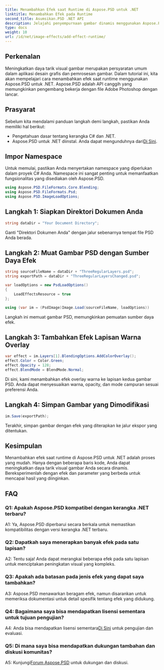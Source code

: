 ```yaml
---
title: Menambahkan Efek saat Runtime di Aspose.PSD untuk .NET
linktitle: Menambahkan Efek pada Runtime
second_title: Asumsikan.PSD .NET API
description: Jelajahi penyempurnaan gambar dinamis menggunakan Aspose.PSD untuk .NET. Tambahkan efek saat runtime dengan mudah.
type: docs
weight: 10
url: /id/net/image-effects/add-effect-runtime/
---
```

## Perkenalan

Meningkatkan daya tarik visual gambar merupakan persyaratan umum dalam aplikasi desain grafis dan pemrosesan gambar. Dalam tutorial ini, kita akan mempelajari cara menambahkan efek saat runtime menggunakan Aspose.PSD untuk .NET. Aspose.PSD adalah API canggih yang memungkinkan pengembang bekerja dengan file Adobe Photoshop dengan lancar. 

## Prasyarat

Sebelum kita mendalami panduan langkah demi langkah, pastikan Anda memiliki hal berikut:

- Pengetahuan dasar tentang kerangka C# dan .NET.
-  Aspose.PSD untuk .NET diinstal. Anda dapat mengunduhnya dari[Di Sini](https://releases.aspose.com/psd/net/).

## Impor Namespace

Untuk memulai, pastikan Anda menyertakan namespace yang diperlukan dalam proyek C# Anda. Namespace ini sangat penting untuk memanfaatkan fungsionalitas yang disediakan oleh Aspose.PSD.

```csharp
using Aspose.PSD.FileFormats.Core.Blending;
using Aspose.PSD.FileFormats.Psd;
using Aspose.PSD.ImageLoadOptions;
```

## Langkah 1: Siapkan Direktori Dokumen Anda

```csharp
string dataDir = "Your Document Directory";
```

Ganti "Direktori Dokumen Anda" dengan jalur sebenarnya tempat file PSD Anda berada.

## Langkah 2: Muat Gambar PSD dengan Sumber Daya Efek

```csharp
string sourceFileName = dataDir + "ThreeRegularLayers.psd";
string exportPath = dataDir + "ThreeRegularLayersChanged.psd";

var loadOptions = new PsdLoadOptions()
{
    LoadEffectsResource = true
};

using (var im = (PsdImage)Image.Load(sourceFileName, loadOptions))
```

Langkah ini memuat gambar PSD, memungkinkan pemuatan sumber daya efek.

## Langkah 3: Tambahkan Efek Lapisan Warna Overlay

```csharp
var effect = im.Layers[1].BlendingOptions.AddColorOverlay();
effect.Color = Color.Green;
effect.Opacity = 128;
effect.BlendMode = BlendMode.Normal;
```

Di sini, kami menambahkan efek overlay warna ke lapisan kedua gambar PSD. Anda dapat menyesuaikan warna, opacity, dan mode campuran sesuai preferensi Anda.

## Langkah 4: Simpan Gambar yang Dimodifikasi

```csharp
im.Save(exportPath);
```

Terakhir, simpan gambar dengan efek yang diterapkan ke jalur ekspor yang ditentukan.

## Kesimpulan

Menambahkan efek saat runtime di Aspose.PSD untuk .NET adalah proses yang mudah. Hanya dengan beberapa baris kode, Anda dapat meningkatkan daya tarik visual gambar Anda secara dinamis. Bereksperimenlah dengan efek dan parameter yang berbeda untuk mencapai hasil yang diinginkan.

## FAQ

### Q1: Apakah Aspose.PSD kompatibel dengan kerangka .NET terbaru?

A1: Ya, Aspose.PSD diperbarui secara berkala untuk memastikan kompatibilitas dengan versi kerangka .NET terbaru.

### Q2: Dapatkah saya menerapkan banyak efek pada satu lapisan?

A2: Tentu saja! Anda dapat merangkai beberapa efek pada satu lapisan untuk menciptakan peningkatan visual yang kompleks.

### Q3: Apakah ada batasan pada jenis efek yang dapat saya tambahkan?

A3: Aspose.PSD menawarkan beragam efek, namun disarankan untuk memeriksa dokumentasi untuk detail spesifik tentang efek yang didukung.

### Q4: Bagaimana saya bisa mendapatkan lisensi sementara untuk tujuan pengujian?

 A4: Anda bisa mendapatkan lisensi sementara[Di Sini](https://purchase.aspose.com/temporary-license/) untuk pengujian dan evaluasi.

### Q5: Di mana saya bisa mendapatkan dukungan tambahan dan diskusi komunitas?

 A5: Kunjungi[Forum Aspose.PSD](https://forum.aspose.com/c/psd/34) untuk dukungan dan diskusi.